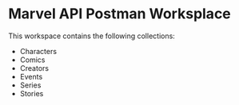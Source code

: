# Marvel API Postman Worksplace

This workspace contains the following collections:

* Characters
* Comics
* Creators
* Events
* Series
* Stories


